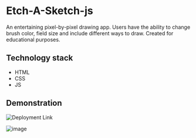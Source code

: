 # Etch-A-Sketch-js

An entertaining pixel-by-pixel drawing app. Users have the ability to change brush color, field size and include different ways to draw. Created for educational purposes.

## Technology stack
- HTML
- CSS
- JS

## Demonstration

![Deployment Link](https://solum-the-creator.github.io/Etch-A-Sketch-js/)

![image](https://github.com/user-attachments/assets/c8f6e393-1132-4866-b4af-d6b453d005f5)
